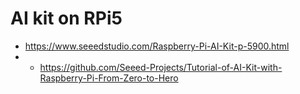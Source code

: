 # AI kit on RPi5

* https://www.seeedstudio.com/Raspberry-Pi-AI-Kit-p-5900.html
* * https://github.com/Seeed-Projects/Tutorial-of-AI-Kit-with-Raspberry-Pi-From-Zero-to-Hero
